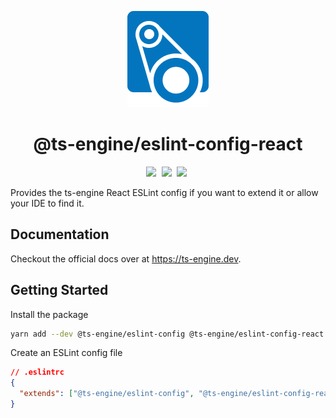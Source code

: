 <p align="center">
  <img 
    src="https://raw.githubusercontent.com/ts-engine/assets/master/logo.png"
    alt="ts-engine logo" 
  />
</p>
<h1 align="center">@ts-engine/eslint-config-react</h1>
<p align="center">
  <img style="display: inline-block; margin-right: 5px;" src="https://github.com/ts-engine/ts-engine/workflows/Verify/badge.svg" />
  <img style="display: inline-block; margin-right: 5px;" src="https://github.com/ts-engine/ts-engine/workflows/Publish/badge.svg" />
  <img style="display: inline-block; margin-right: 5px;" src="https://badgen.net/github/release/ts-engine/ts-engine" />
</p>

Provides the ts-engine React ESLint config if you want to extend it or allow your IDE to find it.

## Documentation

Checkout the official docs over at https://ts-engine.dev.

## Getting Started

Install the package

```sh
yarn add --dev @ts-engine/eslint-config @ts-engine/eslint-config-react
```

Create an ESLint config file

```json
// .eslintrc
{
  "extends": ["@ts-engine/eslint-config", "@ts-engine/eslint-config-react"]
}
```
